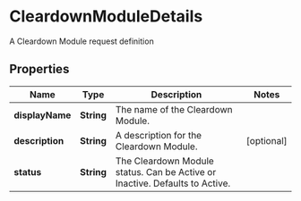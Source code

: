 

# CleardownModuleDetails

A Cleardown Module request definition

## Properties

| Name | Type | Description | Notes |
|------------ | ------------- | ------------- | -------------|
|**displayName** | **String** | The name of the Cleardown Module. |  |
|**description** | **String** | A description for the Cleardown Module. |  [optional] |
|**status** | **String** | The Cleardown Module status. Can be Active or Inactive. Defaults to Active. |  |



